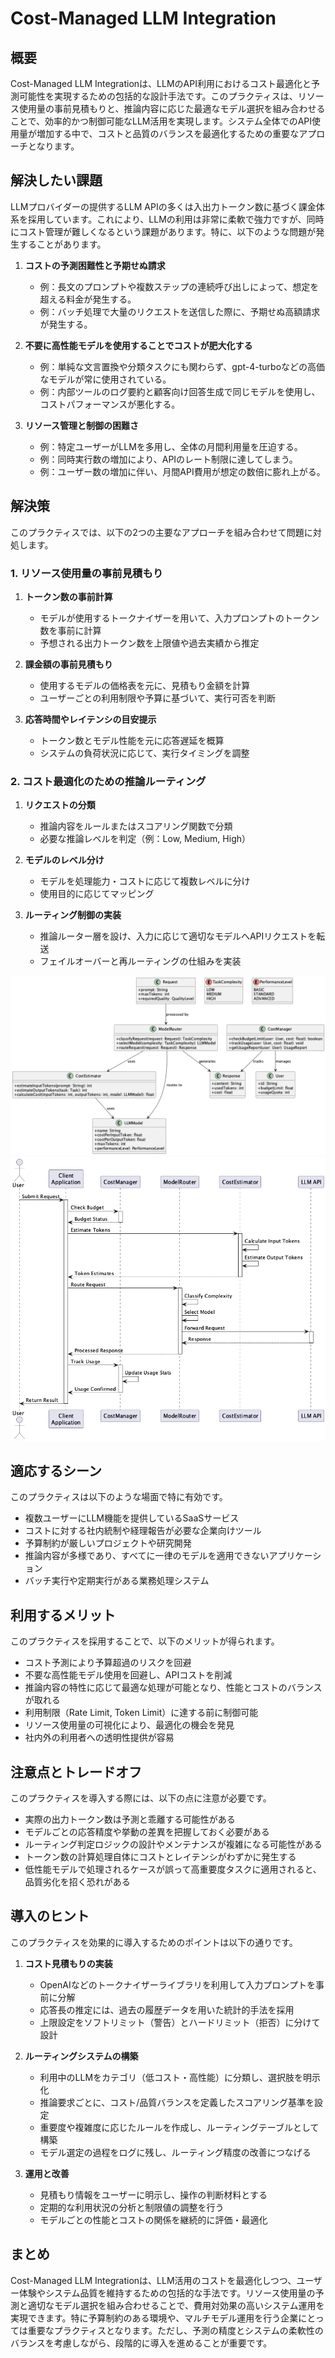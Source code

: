 # Cost-Managed LLM Integration

## 概要

Cost-Managed LLM Integrationは、LLMのAPI利用におけるコスト最適化と予測可能性を実現するための包括的な設計手法です。このプラクティスは、リソース使用量の事前見積もりと、推論内容に応じた最適なモデル選択を組み合わせることで、効率的かつ制御可能なLLM活用を実現します。システム全体でのAPI使用量が増加する中で、コストと品質のバランスを最適化するための重要なアプローチとなります。

## 解決したい課題

LLMプロバイダーの提供するLLM APIの多くは入出力トークン数に基づく課金体系を採用しています。これにより、LLMの利用は非常に柔軟で強力ですが、同時にコスト管理が難しくなるという課題があります。特に、以下のような問題が発生することがあります。

1. **コストの予測困難性と予期せぬ請求**
   - 例：長文のプロンプトや複数ステップの連続呼び出しによって、想定を超える料金が発生する。
   - 例：バッチ処理で大量のリクエストを送信した際に、予期せぬ高額請求が発生する。

2. **不要に高性能モデルを使用することでコストが肥大化する**
   - 例：単純な文言置換や分類タスクにも関わらず、gpt-4-turboなどの高価なモデルが常に使用されている。
   - 例：内部ツールのログ要約と顧客向け回答生成で同じモデルを使用し、コストパフォーマンスが悪化する。

3. **リソース管理と制御の困難さ**
   - 例：特定ユーザーがLLMを多用し、全体の月間利用量を圧迫する。
   - 例：同時実行数の増加により、APIのレート制限に達してしまう。
   - 例：ユーザー数の増加に伴い、月間API費用が想定の数倍に膨れ上がる。

## 解決策

このプラクティスでは、以下の2つの主要なアプローチを組み合わせて問題に対処します。

### 1. リソース使用量の事前見積もり

1. **トークン数の事前計算**
   - モデルが使用するトークナイザーを用いて、入力プロンプトのトークン数を事前に計算
   - 予想される出力トークン数を上限値や過去実績から推定

2. **課金額の事前見積もり**
   - 使用するモデルの価格表を元に、見積もり金額を計算
   - ユーザーごとの利用制限や予算に基づいて、実行可否を判断

3. **応答時間やレイテンシの目安提示**
   - トークン数とモデル性能を元に応答遅延を概算
   - システムの負荷状況に応じて、実行タイミングを調整

### 2. コスト最適化のための推論ルーティング

1. **リクエストの分類**
   - 推論内容をルールまたはスコアリング関数で分類
   - 必要な推論レベルを判定（例：Low, Medium, High）

2. **モデルのレベル分け**
   - モデルを処理能力・コストに応じて複数レベルに分け
   - 使用目的に応じてマッピング

3. **ルーティング制御の実装**
   - 推論ルーター層を設け、入力に応じて適切なモデルへAPIリクエストを転送
   - フェイルオーバーと再ルーティングの仕組みを実装

![image](./uml/images/cost_managed_class.png)
![image](./uml/images/cost_managed_sequence.png)

## 適応するシーン

このプラクティスは以下のような場面で特に有効です。

- 複数ユーザーにLLM機能を提供しているSaaSサービス
- コストに対する社内統制や経理報告が必要な企業向けツール
- 予算制約が厳しいプロジェクトや研究開発
- 推論内容が多様であり、すべてに一律のモデルを適用できないアプリケーション
- バッチ実行や定期実行がある業務処理システム

## 利用するメリット

このプラクティスを採用することで、以下のメリットが得られます。

- コスト予測により予算超過のリスクを回避
- 不要な高性能モデル使用を回避し、APIコストを削減
- 推論内容の特性に応じて最適な処理が可能となり、性能とコストのバランスが取れる
- 利用制限（Rate Limit, Token Limit）に達する前に制御可能
- リソース使用量の可視化により、最適化の機会を発見
- 社内外の利用者への透明性提供が容易

## 注意点とトレードオフ

このプラクティスを導入する際には、以下の点に注意が必要です。

- 実際の出力トークン数は予測と乖離する可能性がある
- モデルごとの応答精度や挙動の差異を把握しておく必要がある
- ルーティング判定ロジックの設計やメンテナンスが複雑になる可能性がある
- トークン数の計算処理自体にコストとレイテンシがわずかに発生する
- 低性能モデルで処理されるケースが誤って高重要度タスクに適用されると、品質劣化を招く恐れがある

## 導入のヒント

このプラクティスを効果的に導入するためのポイントは以下の通りです。

1. **コスト見積もりの実装**
   - OpenAIなどのトークナイザーライブラリを利用して入力プロンプトを事前に分解
   - 応答長の推定には、過去の履歴データを用いた統計的手法を採用
   - 上限設定をソフトリミット（警告）とハードリミット（拒否）に分けて設計

2. **ルーティングシステムの構築**
   - 利用中のLLMをカテゴリ（低コスト・高性能）に分類し、選択肢を明示化
   - 推論要求ごとに、コスト/品質バランスを定義したスコアリング基準を設定
   - 重要度や複雑度に応じたルールを作成し、ルーティングテーブルとして構築
   - モデル選定の過程をログに残し、ルーティング精度の改善につなげる

3. **運用と改善**
   - 見積もり情報をユーザーに明示し、操作の判断材料とする
   - 定期的な利用状況の分析と制限値の調整を行う
   - モデルごとの性能とコストの関係を継続的に評価・最適化

## まとめ

Cost-Managed LLM Integrationは、LLM活用のコストを最適化しつつ、ユーザー体験やシステム品質を維持するための包括的な手法です。リソース使用量の予測と適切なモデル選択を組み合わせることで、費用対効果の高いシステム運用を実現できます。特に予算制約のある環境や、マルチモデル運用を行う企業にとっては重要なプラクティスとなります。ただし、予測の精度とシステムの柔軟性のバランスを考慮しながら、段階的に導入を進めることが重要です。 